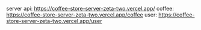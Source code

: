 server api: https://coffee-store-server-zeta-two.vercel.app/
coffee: https://coffee-store-server-zeta-two.vercel.app/coffee
user: https://coffee-store-server-zeta-two.vercel.app/user
